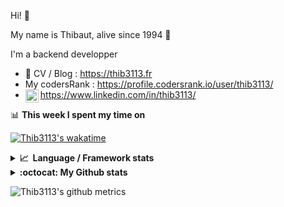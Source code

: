 Hi! 👋

My name is Thibaut, alive since 1994 🍷

I'm a backend developper

-   📝 CV / Blog : https://thib3113.fr
-   My codersRank : https://profile.codersrank.io/user/thib3113/
-   <a href="https://www.linkedin.com/in/thib3113/"><img align="left" alt="Thib3113's Linkedin" width="21px" src="https://raw.githubusercontent.com/peterthehan/peterthehan/master/assets/linkedin.svg" /></a> https://www.linkedin.com/in/thib3113/

📊 **This week I spent my time on**

[![Thib3113's wakatime](https://github-readme-stats.vercel.app/api/wakatime?username=thib3113&layout=default&theme=dracula&langs_count=6&hide_title=true&hide_border=true)](https://wakatime.com/@thib3113)

<details>
  <summary><b>📈&nbsp;&nbsp;Language&nbsp;/&nbsp;Framework stats</b></summary>
  <br/>  
  <a href='https://profile.codersrank.io/user/thib3113/'>
  <img src='http://cr-skills-chart-widget.azurewebsites.net/api/api?username=thib3113&padding=30&skills=php,batchfile,javascript,less,mysql,reactjs,scss,shell,typescript,vue'>
  </a>
</details>

<details>
  <summary><b>:octocat: My Github stats</b></summary>
  <br/>  
  
  <img src="https://github-readme-stats.vercel.app/api?username=thib3113&theme=dracula&show_icons=true&" alt="Thib3113's GitHub stats" />

<!--START_SECTION:activity-->

1. 🎉 Merged PR [#141](https://github.com/thib3113/unifi-blockips-srv/pull/141) in [thib3113/unifi-blockips-srv](https://github.com/thib3113/unifi-blockips-srv)
2. 🎉 Merged PR [#54](https://github.com/thib3113/vban/pull/54) in [thib3113/vban](https://github.com/thib3113/vban)
3. 🎉 Merged PR [#360](https://github.com/thib3113/unifi-client/pull/360) in [thib3113/unifi-client](https://github.com/thib3113/unifi-client)
4. 🎉 Merged PR [#358](https://github.com/thib3113/unifi-client/pull/358) in [thib3113/unifi-client](https://github.com/thib3113/unifi-client)
5. 🗣 Commented on [#2](https://github.com/centreon/centreon-grafana-datasource/issues/2) in [centreon/centreon-grafana-datasource](https://github.com/centreon/centreon-grafana-datasource)
 <!--END_SECTION:activity-->

</details>

![Thib3113's github metrics](https://gist.githubusercontent.com/thib3113/83a96e16f8bca103f1b0e376186c66ec/raw/github-metrics.svg)
